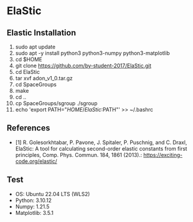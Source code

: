 # ElaStic

## Elastic Installation
1. sudo apt update
2. sudo apt -y install python3 python3-numpy python3-matplotlib
3. cd $HOME
4. git clone https://github.com/by-student-2017/ElaStic.git
5. cd ElaStic
6. tar xvf adon_v1_0.tar.gz
7. cd SpaceGroups
8. make
9. cd ..
10. cp SpaceGroups/sgroup ./sgroup
11. echo 'export PATH="$HOME/ElaStic:$PATH"' >> ~/.bashrc

## References
- [1] R. Golesorkhtabar, P. Pavone, J. Spitaler, P. Puschnig, and C. Draxl, ElaStic: A tool for calculating second-order elastic constants from first principles, Comp. Phys. Commun. 184, 1861 (2013).: https://exciting-code.org/elastic/

## Test
- OS: Ubuntu 22.04 LTS (WLS2)
- Python: 3.10.12
- Numpy: 1.21.5
- Matplotlib: 3.5.1
